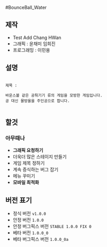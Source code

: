 #BounceBall_Water

## 제작
- Test Add Chang HWan
- 그래픽     : 윤채미 임희진
- 프로그래밍 : 이민용

## 설명
<pre><code>
제목 : 

바운스볼 같은 공튀기기 류의 게임을 모방한 게임입니다.
공 대신 물방울을 주인공으로 합니다.

</code></pre>

## 할것
### 아무때나
- __그래픽 요청하기__
- 더욱더 많은 스테이지 만들기
- 게임 제목 정하기
- 계속 증식하는 버그 잡기
- 메뉴 꾸미기
- __모바일 최적화__

## 버전 표기
- 정식 버전 <code>v1.0.0</code>
- 안정 버전 <code>1.0.0</code>
- 안정 버그픽스 버전 <code>STABLE 1.0.0 FIX 0</code>
- 베타 버전 <code>1.0.0_0</code>
- 베타 버그픽스 버전 <code>1.0.0_0a</code>
